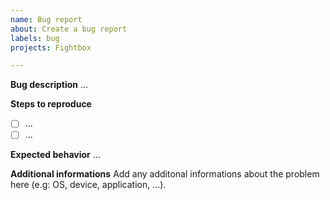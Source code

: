 ```yaml
---
name: Bug report
about: Create a bug report
labels: bug
projects: Fightbox

---
```


**Bug description**
...

**Steps to reproduce**
- [ ] ...
- [ ] ...

**Expected behavior**
...

**Additional informations**
Add any additonal informations about the problem here (e.g: OS, device, application, ...).
